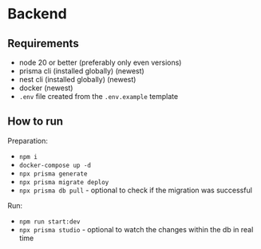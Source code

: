 # Backend

## Requirements

- node 20 or better (preferably only even versions)
- prisma cli (installed globally) (newest)
- nest cli (installed globally) (newest)
- docker (newest)
- `.env` file created from the `.env.example` template

## How to run

Preparation:

- `npm i`
- `docker-compose up -d`
- `npx prisma generate`
- `npx prisma migrate deploy`
- `npx prisma db pull` - optional to check if the migration was successful

Run:

- `npm run start:dev`
- `npx prisma studio` - optional to watch the changes within the db in real time

